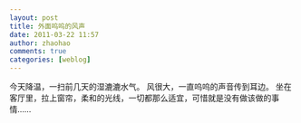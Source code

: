 ```yaml
---
layout: post
title: 外面呜呜的风声
date: 2011-03-22 11:57
author: zhaohao
comments: true
categories: [weblog]
---
```

今天降温，一扫前几天的湿漉漉水气。
风很大，一直呜呜的声音传到耳边。
坐在客厅里，拉上窗帘，柔和的光线，一切都那么适宜，可惜就是没有做该做的事情……
